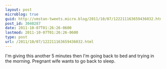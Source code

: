 ```yaml
---
layout: post
microblog: true
guid: http://vmstan-tweets.micro.blog/2011/10/07/122211163659436032.html
post_id: 3040287
date: 2011-10-07T01:26:26-0600
lastmod: 2011-10-07T01:26:26-0600
type: post
url: /2011/10/07/122211163659436032.html
---
```

I'm giving this another 5 minutes then I'm going back to bed and trying in the morning. Pregnant wife wants to go back to sleep.
